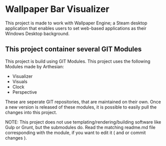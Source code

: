 # Wallpaper Bar Visualizer
This project is made to work with Wallpaper Engine; a Steam desktop application that enables users to set web-based applications as their Windows Desktop background.

## This project container several GIT Modules
This project is build using GIT Modules. This project uses the following Modules made by Arthesian:
* Visualizer
* Visuals
* Clock
* Perspective

These are seperate GIT repositories, that are maintained on their own. Once a new version is released of these modules, it is possible to easily pull the changes into this project.

NOTE: This project does not use templating/rendering/building software like Gulp or Grunt, but the submodules do. Read the matching readme.md file corresponding with the module, if you want to edit it ( and or commit changes ).